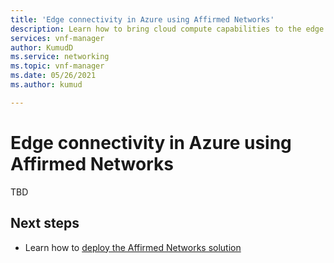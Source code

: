 ```yaml
---
title: 'Edge connectivity in Azure using Affirmed Networks'
description: Learn how to bring cloud compute capabilities to the edge of your private mobile network.
services: vnf-manager
author: KumudD
ms.service: networking
ms.topic: vnf-manager
ms.date: 05/26/2021
ms.author: kumud

---
```

# Edge connectivity in Azure using Affirmed Networks

TBD


## Next steps
- Learn how to [deploy the Affirmed Networks solution](deploy-affirmed-solution.md)



